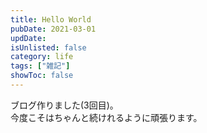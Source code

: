 ```yaml
---
title: Hello World
pubDate: 2021-03-01
updDate: 
isUnlisted: false
category: life
tags: ["雑記"]
showToc: false
---
```


ブログ作りました(3回目)。  
今度こそはちゃんと続けれるように頑張ります。
